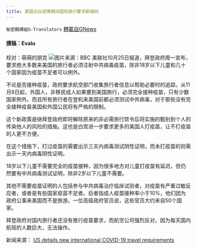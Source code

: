 ```yaml
---
title: 美国出台疫情期间国际旅行要求新细则
---
```

`秘密翻譯組G-Translators` [轉載自GNews](https://gnews.org/zh-hans/1618805/)

#### 撰稿：Evalu
校对：萌萌的朋克
![](https://assets.gnews.org/wp-content/uploads/2021/10/4-67.jpg)图片来源：BBC
美联社10月25日报道，拜登政府周一宣布，要求绝大多数来美国的旅行者必须注射中共病毒疫苗，除非18岁以下儿童和几十个国家因为疫苗不足者可以例外。

不论是否接种疫苗，政府要求航空部门收集旅行者信息以帮助必要时的追踪。从11月8日起，外国人，非移民成人如果要到美国旅行，必须完全接种疫苗，只有少数国家例外。而且所有旅行者在登机来美国前都必须测试中共病毒，对于那些没有完全接种疫苗美国和外国公民将有严格的限制。

这个新政策是继拜登政府即将解除原来的非必需旅行禁令后将实施的甄别到个人的传染他人的风险的措施。这也是白宫进一步要求更多的美国人打疫苗，让不打疫苗的人更不方便。

在这个措施下，打过疫苗的需要出示三天内病毒测试阴性证明，而未打疫苗的则需出示一天内病毒阴性证明。

18岁以下儿童不需要完全的疫苗接种，因为很多地方对儿童打疫苗有延迟，但仍然要有中共病毒测试证明，除非2岁以下儿童不需要。

其他不需要疫苗证明的人包括参与中共病毒治疗临床试验者，对疫苗有严重过敏反应者，或者是有些国家疫苗不足者。后者指成人疫苗接种率小于10%，他们因为政府公事来美国而不是旅游。一位高级政府官员说，这些官员大约来自50个国家。

拜登政府对国内旅行者还没有推行疫苗要求，而航空公司强烈反对，因为每天国内航班的人数巨大，无法操作。

新闻来源： [US details new international COVID-19 travel requirements](https://apnews.com/article/coronavirus-pandemic-lifestyle-business-air-travel-travel-e327b9d85a6dc81f07e226b937fe7097)
